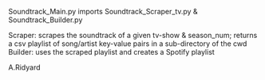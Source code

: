 Soundtrack_Main.py imports Soundtrack_Scraper_tv.py & Soundtrack_Builder.py

Scraper: scrapes the soundtrack of a given tv-show & season_num; returns a csv playlist of song/artist key-value pairs in a sub-directory of the cwd
Builder: uses the scraped playlist and creates a Spotify playlist

A.Ridyard

